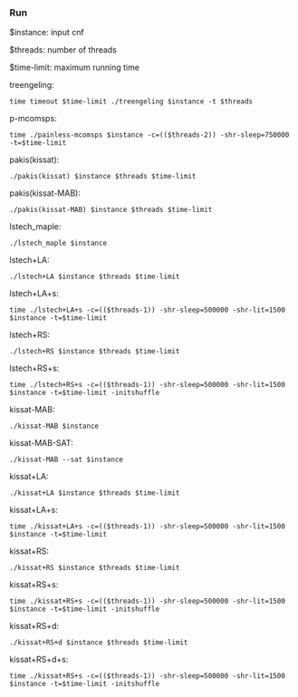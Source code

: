 ### Run

$instance: input cnf

$threads: number of threads

$time-limit: maximum running time



treengeling:
```
time timeout $time-limit ./treengeling $instance -t $threads
```

p-mcomsps:
```
time ./painless-mcomsps $instance -c=(($threads-2)) -shr-sleep=750000 -t=$time-limit
```

pakis(kissat):
```
./pakis(kissat) $instance $threads $time-limit
```

pakis(kissat-MAB):
```
./pakis(kissat-MAB) $instance $threads $time-limit
```

lstech_maple:
```
./lstech_maple $instance
```

lstech+LA:
```
./lstech+LA $instance $threads $time-limit
```

lstech+LA+s:
```
time ./lstech+LA+s -c=(($threads-1)) -shr-sleep=500000 -shr-lit=1500 $instance -t=$time-limit 
```

lstech+RS:
```
./lstech+RS $instance $threads $time-limit
```

lstech+RS+s:
```
time ./lstech+RS+s -c=(($threads-1)) -shr-sleep=500000 -shr-lit=1500 $instance -t=$time-limit -initshuffle
```

kissat-MAB:
```
./kissat-MAB $instance
```

kissat-MAB-SAT:
```
./kissat-MAB --sat $instance
```

kissat+LA:
```
./kissat+LA $instance $threads $time-limit
```

kissat+LA+s:
```
time ./kissat+LA+s -c=(($threads-1)) -shr-sleep=500000 -shr-lit=1500 $instance -t=$time-limit 
```

kissat+RS:
```
./kissat+RS $instance $threads $time-limit
```

kissat+RS+s:
```
time ./kissat+RS+s -c=(($threads-1)) -shr-sleep=500000 -shr-lit=1500 $instance -t=$time-limit -initshuffle
```

kissat+RS+d:
```
./kissat+RS+d $instance $threads $time-limit
```

kissat+RS+d+s:
```
time ./kissat+RS+s -c=(($threads-1)) -shr-sleep=500000 -shr-lit=1500 $instance -t=$time-limit -initshuffle
```






